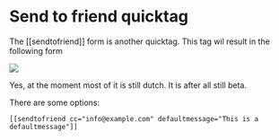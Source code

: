 # Send to friend quicktag

The [[sendtofriend]] form is another quicktag. This tag wil result in the following form

<img src="/pivotx/extensions/formbuilder/docs/simplesentofriendform.png" />

Yes, at the moment most of it is still dutch. It is after all still beta.

There are some options:

	[[sendtofriend cc="info@example.com" defaultmessage="This is a defaultmessage"]]
